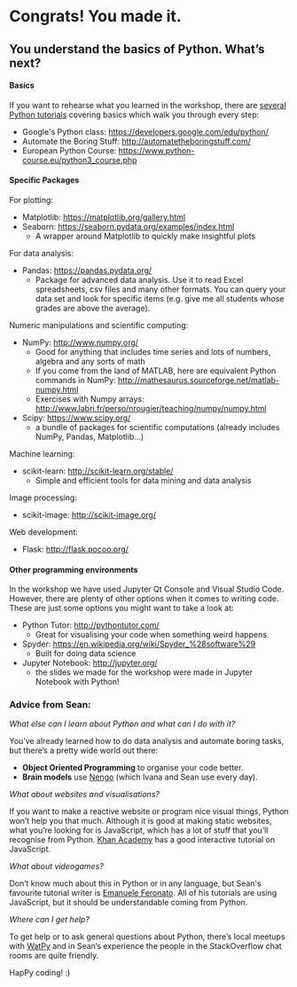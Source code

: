 # Congrats! You made it.
## You understand the basics of Python. What’s next?


#### Basics
If you want to rehearse what you learned in the workshop, there are [several Python tutorials](https://wiki.python.org/moin/BeginnersGuide/Programmers) covering basics which walk you through every step:
- Google's Python class: https://developers.google.com/edu/python/
- Automate the Boring Stuff: http://automatetheboringstuff.com/
- European Python Course: https://www.python-course.eu/python3_course.php

#### Specific Packages
For plotting:
- Matplotlib: https://matplotlib.org/gallery.html
- Seaborn: https://seaborn.pydata.org/examples/index.html
  - A wrapper around Matplotlib to quickly make insightful plots

For data analysis:
- Pandas: https://pandas.pydata.org/
  - Package for advanced data analysis. Use it to read Excel spreadsheets, csv files and many other formats. You can query your data set and look for specific items (e.g. give me all students whose grades are above the average).

Numeric manipulations and scientific computing:
- NumPy: http://www.numpy.org/
  - Good for anything that includes time series and lots of numbers, algebra and any sorts of math
  - If you come from the land of MATLAB, here are equivalent Python commands in NumPy: http://mathesaurus.sourceforge.net/matlab-numpy.html
  - Exercises with Numpy arrays: http://www.labri.fr/perso/nrougier/teaching/numpy/numpy.html
- Scipy: https://www.scipy.org/
  - a bundle of packages for scientific computations (already includes NumPy, Pandas, Matplotlib...) 

Machine learning:
- scikit-learn: http://scikit-learn.org/stable/
  - Simple and efficient tools for data mining and data analysis
  
Image processing:
- scikit-image: http://scikit-image.org/

Web development:
- Flask: http://flask.pocoo.org/
 
#### Other programming environments
In the workshop we have used Jupyter Qt Console and Visual Studio Code. However, there are plenty of other options when it comes to writing code. These are just some options you might want to take a look at:
- Python Tutor: http://pythontutor.com/
  - Great for visualising your code when something weird happens.
- Spyder: https://en.wikipedia.org/wiki/Spyder_%28software%29
  - Built for doing data science
- Jupyter Notebook: http://jupyter.org/
  - the slides we made for the workshop were made in Jupyter Notebook with Python! 

### Advice from Sean:

*What else can I learn about Python and what can I do with it?*

You’ve already learned how to do data analysis and automate boring tasks, but there’s a pretty wide world out there:

- **Object Oriented Programming** to organise your code better.
- **Brain models** use [Nengo](https://github.com/nengo/nengo) (which Ivana and Sean use every day).

*What about websites and visualisations?*

If you want to make a reactive website or program nice visual things, Python won’t help you that much. Although it is good at making static websites, what you’re looking for is JavaScript, which has a lot of stuff that you’ll recognise from Python. [Khan Academy](https://www.khanacademy.org/) has a good interactive tutorial on JavaScript.

*What about videogames?*

Don’t know much about this in Python or in any language, but Sean's favourite tutorial writer is [Emanuele Feronato](http://www.emanueleferonato.com/). All of his tutorials are using JavaScript, but it should be understandable coming from Python.

*Where can I get help?*

To get help or to ask general questions about Python, there’s local meetups with [WatPy](http://watpy.ca/) and in Sean’s experience the people in the StackOverflow chat rooms are quite friendly.


HapPy coding! :)
